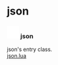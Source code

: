 # json

### <img src="../../.gitbook/assets/base.png" width="32" height="32" /> json
json's entry class.<br>[json.lua](https://github.com/rxi/json.lua)<br>
